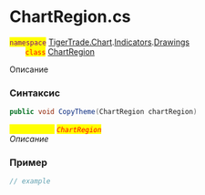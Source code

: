 
# ChartRegion.cs
<mark style="color:purple;">`namespace`</mark> [TigerTrade.Chart](../../../../../TigerTrade.Chart.md).[Indicators](../../../../../TigerTrade.Chart/Indicators.md).[Drawings](../../../../../TigerTrade.Chart/Indicators/Drawings.md)  
&nbsp;&nbsp;&nbsp;&nbsp;&nbsp;&nbsp;&nbsp;<mark style="color:red;">`class`</mark> [ChartRegion](../../ChartRegion.cs.md)

Описание

### Синтаксис
```csharp
public void CopyTheme(ChartRegion chartRegion)
```
<mark style="color:yellow;">`chartRegion`</mark> <mark style="color:red;">*`ChartRegion`*</mark>  
 *Описание*  
  


### Пример  
```csharp
// example
```
                    
                    